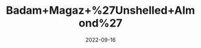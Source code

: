 ---
title: 'Badam+Magaz+%27Unshelled+Almond%27'
date: '2022-09-16' 
metatag: '' 
inventory: '0' 
draft: false 
# meta description 
shortDescripton: ''
description: 'Dry+Fruit'
longdescription: ''
featured: True
# product Price
price: '500.0'
# Product Short Description
shortDescription: ''
productID: '350D7A8B-092D-ED11-9968-005056B3A416'
type: 'products'
category: 'Dry+Fruit' 
thumnailproduct: 'https://aminsaddiquidawakhana.eralive.net/images/products/350D7A8B-092D-ED11-9968-005056B3A4161.png' 
images:
  - image: 'images/products/350D7A8B-092D-ED11-9968-005056B3A4161.png'  
Variants:
---